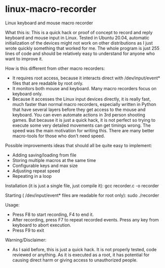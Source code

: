 # linux-macro-recorder
Linux keyboard and mouse macro recorder

What this is:
This is a quick hack or proof of concept to record and reply keyboard and mouse input in Linux. Tested in Ubuntu 20.04, automatic initialization of the devices might not work on other distributions as I just wrote quickly something that worked for me. The whole program is just 255 lines of code and should be relatively easy to understand for anyone who want to improve it. 

How is this different from other macro recorders:
- It requires root access, because it interacts direct with /dev/input/event* files that are readable by root only.
- It monitors both mouse and keyboard. Many macro recorders focus on keyboard only.
- Because it accesses the Linux input devices directly, it is really fast, much faster than normal macro recorders, especially written in Python that have several layers before they get access to the mouse and keyboard. You can even automate actions in 3rd person shooting games. But because it is just a quick hack, it is not perfect so trying to execute some very detailed movements can get timings wrong. The speed was the main motivation for writing this. There are many better macro-tools for those who don't need speed.

Possible improvements ideas that should all be quite easy to implement:
- Adding saving/loading from file
- Storing multiple macros at the same time
- Configurable keys and max size
- Adjusting repeat speed
- Repeating in a loop

Installation (it is just a single file, just compile it):
gcc recorder.c -o recorder

Starting ( /dev/input/event* files are readable for root only):
sudo ./recorder

Usage:
- Press F8 to start recording, F4 to end it.
- After recording, press F7 to repeat recorded events. Press any key from keyboard to abort execution.
- Press F9 to exit

Warning/Disclaimer:
- As I said before, this is just a quick hack. It is not properly tested, code reviewed or anything. As it is executed as a root, it has potential for causing direct harm or giving access to unauthorized people. 
